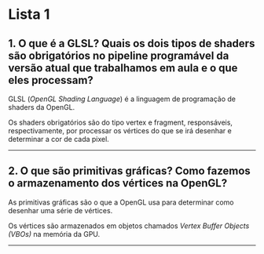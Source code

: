# Lista 1

## 1. O que é a GLSL? Quais os dois tipos de shaders são obrigatórios no pipeline programável da versão atual que trabalhamos em aula e o que eles processam?
GLSL (*OpenGL Shading Language*) é a linguagem de programação de shaders da OpenGL.

Os shaders obrigatórios são do tipo vertex e fragment, responsáveis, respectivamente, por processar os vértices do que se irá desenhar e determinar a cor de cada pixel.

---

## 2. O que são primitivas gráficas? Como fazemos o armazenamento dos vértices na OpenGL?
As primitivas gráficas são o que a OpenGL usa para determinar como desenhar uma série de vértices.

Os vértices são armazenados em objetos chamados *Vertex Buffer Objects (VBOs)* na memória da GPU.

---

<!-- ## 3. Explique o que é VBO, VAO e EBO, e como se relacionam (se achar mais fácil, pode fazer um gráfico representando a relação entre eles).

--- -->

<!-- ## 5. Faça o desenho de 2 triângulos na tela. Desenhe eles:
- ### Apenas com o polígono preenchido
- ### Apenas com contorno
- ### Apenas como pontos
- ### Com as 3 formas de desenho juntas

--- -->

<!-- ## 6. Faça o desenho de um círculo na tela, utilizando a equação paramétrica do círculo para gerar os vértices. Depois disso:
- ### Desenhe um octágono
- ### Desenhe um pentágono
- ### Desenhe um pac-man!
- ### Desenhe uma fatia de pizza
- ### DESAFIO: desenhe uma “estrela”

--- -->

<!-- ## 7. Desenhe uma espiral

--- -->

<!-- ## 8. Considerando o seguinte triângulo abaixo, formado pelos vértices P1, P2 e P3, respectivamente com as cores vermelho, verde e azul.
- ### Descreva uma possível configuração dos buffers (VBO, VAO e EBO) para representá-lo.
- ### Como estes atributos seriam identificados no vertex shader?
- ### Agora implemente!

--- -->

<!-- ## 9. Faça um desenho em um papel quadriculado (pode ser no computador mesmo) e reproduza-o utilizando primitivas em OpenGL. Neste exercício você poderá criar mais de um VAO e fazer mais de uma chamada de desenho para poder utilizar primitivas diferentes, se necessário.

--- -->